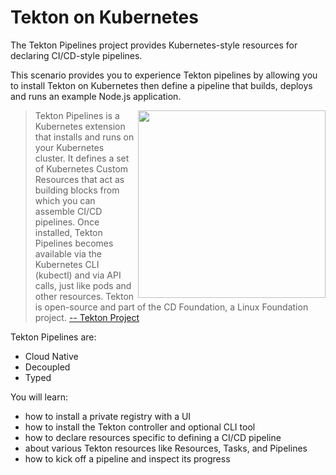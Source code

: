 # Tekton on Kubernetes #

The Tekton Pipelines project provides Kubernetes-style resources for declaring CI/CD-style pipelines.

This scenario provides you to experience Tekton pipelines by allowing you to install Tekton on Kubernetes then define a pipeline that builds, deploys and runs an example Node.js application.

<img align="right" src="/javajon/courses/kubernetes-pipelines/tekton/assets/tekton.png" width="300">

> Tekton Pipelines is a Kubernetes extension that installs and runs on your Kubernetes cluster. It defines a set of Kubernetes Custom Resources that act as building blocks from which you can assemble CI/CD pipelines. Once installed, Tekton Pipelines becomes available via the Kubernetes CLI (kubectl) and via API calls, just like pods and other resources. Tekton is open-source and part of the CD Foundation, a Linux Foundation project. [-- Tekton Project](https://tekton.dev/)

Tekton Pipelines are:

- Cloud Native
- Decoupled
- Typed

You will learn:

- how to install a private registry with a UI
- how to install the Tekton controller and optional CLI tool
- how to declare resources specific to defining a CI/CD pipeline
- about various Tekton resources like Resources, Tasks, and Pipelines
- how to kick off a pipeline and inspect its progress

